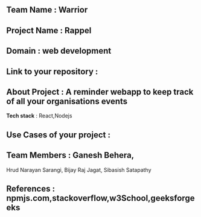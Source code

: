 ## Team Name : Warrior
## Project Name : Rappel


## Domain : web development



## Link to your repository : 

## About Project : A reminder webapp to keep track of all your organisations events








**Tech stack** : React,Nodejs

 

## Use Cases of your project : 


## Team Members : Ganesh Behera,
Hrud Narayan Sarangi,
Bijay Raj Jagat,
Sibasish Satapathy


## References : npmjs.com,stackoverflow,w3School,geeksforgeeks
